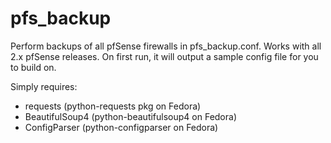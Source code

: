# pfs_backup
Perform backups of all pfSense firewalls in pfs_backup.conf.  Works with all 2.x pfSense releases.
On first run, it will output a sample config file for you to build on.

Simply requires:

  - requests (python-requests pkg on Fedora)
  - BeautifulSoup4 (python-beautifulsoup4 on Fedora)
  - ConfigParser (python-configparser on Fedora)
